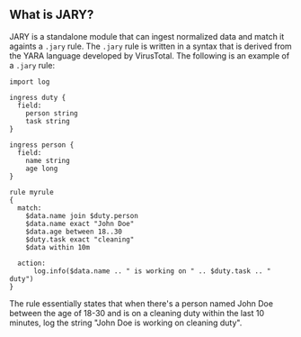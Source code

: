 ## What is JARY?
JARY is a standalone module that can ingest normalized data and match it againts a `.jary` rule. The `.jary` rule is written in a syntax that is derived from the YARA language developed by VirusTotal. The following is an example of a `.jary` rule:  

```
import log

ingress duty {
  field:
    person string
    task string
}

ingress person {
  field:
    name string
    age long
}

rule myrule
{
  match:
    $data.name join $duty.person
    $data.name exact "John Doe"
    $data.age between 18..30
    $duty.task exact "cleaning"
    $data within 10m

  action:
      log.info($data.name .. " is working on " .. $duty.task .. " duty")
}
```

The rule essentially states that when there's a person named John Doe between the age of 18-30 and is on a cleaning duty within the last 10 minutes, log the string "John Doe is working on cleaning duty".

